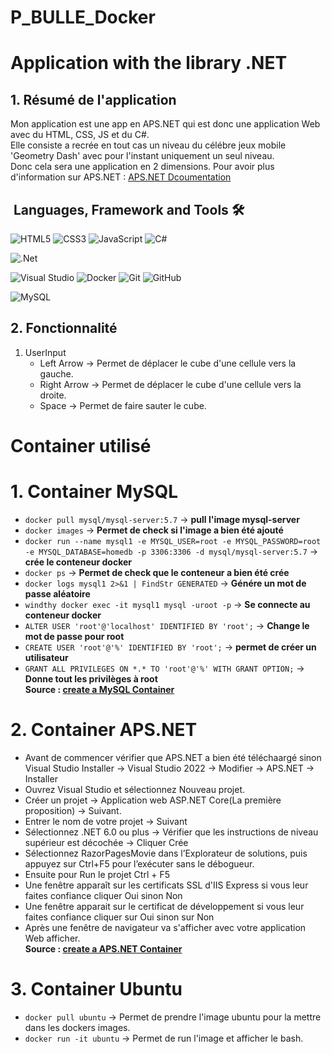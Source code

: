 # P_BULLE_Docker
Application with the library .NET
======
## 1. Résumé de l'application
Mon application est une app en APS.NET qui est donc une application Web avec du HTML, CSS, JS et du C#.  
Elle consiste a recrée en tout cas un niveau du célébre jeux mobile 'Geometry Dash' avec pour l'instant uniquement un seul niveau.  
Donc cela sera une application en 2 dimensions.
Pour avoir plus d'information sur APS.NET : [APS.NET Dcoumentation](https://dotnet.microsoft.com/en-us/apps/aspnet)

&nbsp;Languages, Framework and Tools 🛠
------
![HTML5](https://img.shields.io/badge/html5-%23E34F26.svg?&style=for-the-badge&logo=html5&logoColor=white)
![CSS3](https://img.shields.io/badge/css3-%231572B6.svg?&style=for-the-badge&logo=css3&logoColor=white)
![JavaScript](https://img.shields.io/badge/javascript-%23F7DF1E.svg?&style=for-the-badge&logo=javascript&logoColor=black)
![C#](https://img.shields.io/badge/c%23-%23239120.svg?style=for-the-badge&logo=csharp&logoColor=white)

![.Net](https://img.shields.io/badge/.NET-5C2D91?style=for-the-badge&logo=.net&logoColor=white)

![Visual Studio](https://img.shields.io/badge/Visual%20Studio-5C2D91.svg?style=for-the-badge&logo=visual-studio&logoColor=white)
![Docker](https://img.shields.io/badge/docker-%230db7ed.svg?style=for-the-badge&logo=docker&logoColor=white)
![Git](https://img.shields.io/badge/git-%23F05033.svg?style=for-the-badge&logo=git&logoColor=white)
![GitHub](https://img.shields.io/badge/github-%23121011.svg?style=for-the-badge&logo=github&logoColor=white)

![MySQL](https://img.shields.io/badge/mysql-%2300f.svg?style=for-the-badge&logo=mysql&logoColor=white)

## 2. Fonctionnalité
   1. UserInput
      * Left Arrow -> Permet de déplacer le cube d'une cellule vers la gauche.
      * Right Arrow -> Permet de déplacer le cube d'une cellule vers la droite.
      * Space -> Permet de faire sauter le cube.
        
Container utilisé
======
# 1. Container MySQL
* `docker pull mysql/mysql-server:5.7` -> **pull l'image mysql-server**  
* `docker images` -> **Permet de check si l'image a bien été ajouté**  
* `docker run --name mysql1 -e MYSQL_USER=root -e MYSQL_PASSWORD=root -e MYSQL_DATABASE=homedb -p 3306:3306 -d mysql/mysql-server:5.7` -> **crée le conteneur docker**   
* `docker ps` -> **Permet de check que le conteneur a bien été crée**  
* `docker logs mysql1 2>&1 | FindStr GENERATED` -> **Génére un mot de passe aléatoire**  
* `windthy docker exec -it mysql1 mysql -uroot -p` -> **Se connecte au conteneur docker**  
* `ALTER USER 'root'@'localhost' IDENTIFIED BY 'root';` -> **Change le mot de passe pour root**  
* `CREATE USER 'root'@'%' IDENTIFIED BY 'root';` -> **permet de créer un utilisateur**  
* `GRANT ALL PRIVILEGES ON *.* TO 'root'@'%' WITH GRANT OPTION;` -> **Donne tout les privilèges à root**  
**Source : [create a MySQL Container](https://www.devgi.com/2018/11/install-mysql-docker-windows.html)**  
# 2. Container APS.NET
* Avant de commencer vérifier que APS.NET a bien été téléchaargé sinon Visual Studio Installer -> Visual Studio 2022 -> Modifier -> APS.NET -> Installer
* Ouvrez Visual Studio et sélectionnez Nouveau projet.
* Créer un projet -> Application web ASP.NET Core(La première proposition) -> Suivant.
* Entrer le nom de votre projet -> Suivant
* Sélectionnez .NET 6.0 ou plus -> Vérifier que les instructions de niveau supérieur est décochée -> Cliquer Crée
* Sélectionnez RazorPagesMovie dans l’Explorateur de solutions, puis appuyez sur Ctrl+F5 pour l’exécuter sans le débogueur.
* Ensuite pour Run le projet Ctrl + F5
* Une fenêtre apparaît sur les certificats SSL d'IIS Express si vous leur faites confiance cliquer Oui sinon Non
* Une fenêtre apparait sur le certificat de développement si vous leur faites confiance cliquer sur Oui sinon sur Non
* Après une fenêtre de navigateur va s'afficher avec votre application Web afficher.  
**Source : [create a APS.NET Container](https://learn.microsoft.com/fr-fr/aspnet/core/tutorials/razor-pages/razor-pages-start?view=aspnetcore-8.0&tabs=visual-studio)**
# 3. Container Ubuntu
* `docker pull ubuntu` -> Permet de prendre l'image ubuntu pour la mettre dans les dockers images.
* `docker run -it ubuntu` -> Permet de run l'image et afficher le bash.
